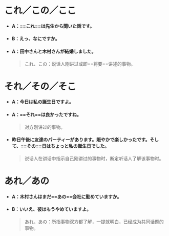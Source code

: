 # これ／この／ここ

- #### A：==これ==は先生から聞いた話です。

- #### B：えっ、なにですか。

- #### A：田中さんと木村さんが結婚しました。

  > これ、この：说话人刚讲过或即==将要==讲述的事物。

# それ／その／そこ

- #### A：今日は私の誕生日ですよ。

- #### A：==それ==は良かったですね。

  > 对方刚讲过的事物。

- #### 昨日午後に友達のパーティーがあります。賑やかで楽しかったです。そして、==その==日はちょっと私の誕生日でした。

  > 说话人在讲话中指示自己刚讲过的事物时，断定听话人了解该事物时。

# あれ／あの

- #### A：木村さんはまだ==あの==会社に勤めていますか。

- #### B：いいえ、彼はもうやめていますよ。

  > あれ、あの：所指事物双方都了解，一提就明白，已经成为共同话题的事物。
